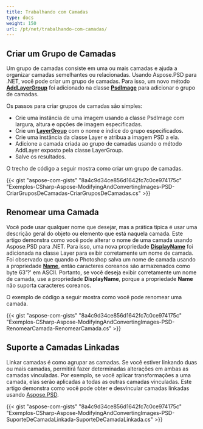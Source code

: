```yaml
---
title: Trabalhando com Camadas
type: docs
weight: 150
url: /pt/net/trabalhando-com-camadas/
---
```


## **Criar um Grupo de Camadas**
Um grupo de camadas consiste em uma ou mais camadas e ajuda a organizar camadas semelhantes ou relacionadas. Usando Aspose.PSD para .NET, você pode criar um grupo de camadas. Para isso, um novo método [**AddLayerGroup**](https://reference.aspose.com/net/psd/aspose.psd.fileformats.psd/psdimage/methods/addlayergroup) foi adicionado na classe **[PsdImage](https://reference.aspose.com/net/psd/aspose.psd.fileformats.psd/psdimage)** para adicionar o grupo de camadas.

Os passos para criar grupos de camadas são simples:

- Crie uma instância de uma imagem usando a classe PsdImage com largura, altura e opções de imagem especificadas.
- Crie um [**LayerGroup**](https://reference.aspose.com/net/psd/aspose.psd.fileformats.psd.layers/layergroup) com o nome e índice do grupo especificados.
- Crie uma instância da classe Layer e atribua a imagem PSD a ela.
- Adicione a camada criada ao grupo de camadas usando o método AddLayer exposto pela classe LayerGroup.
- Salve os resultados.

O trecho de código a seguir mostra como criar um grupo de camadas.

{{< gist "aspose-com-gists" "8a4c9d34ce856d1642fc7c0ce974175c" "Exemplos-CSharp-Aspose-ModifyingAndConvertingImages-PSD-CriarGruposDeCamadas-CriarGruposDeCamadas.cs" >}}


## **Renomear uma Camada**
Você pode usar qualquer nome que desejar, mas a prática típica é usar uma descrição geral do objeto ou elemento que está naquela camada. Este artigo demonstra como você pode alterar o nome de uma camada usando Aspose.PSD para .NET. Para isso, uma nova propriedade [**DisplayName**](https://reference.aspose.com/psd/net/aspose.psd.fileformats.psd.layers/layer/properties/displayname) foi adicionada na classe Layer para exibir corretamente um nome de camada. Foi observado que quando o Photoshop salva um nome de camada usando a propriedade [**Name**](https://reference.aspose.com/psd/net/aspose.psd.fileformats.psd.layers/layer/properties/name), então caracteres coreanos são armazenados como byte 63'?' em ASCII. Portanto, se você deseja exibir corretamente um nome de camada, use a propriedade **DisplayName**, porque a propriedade **Name** não suporta caracteres coreanos.

O exemplo de código a seguir mostra como você pode renomear uma camada.


{{< gist "aspose-com-gists" "8a4c9d34ce856d1642fc7c0ce974175c" "Exemplos-CSharp-Aspose-ModifyingAndConvertingImages-PSD-RenomearCamada-RenomearCamada.cs" >}}
## **Suporte a Camadas Linkadas**
Linkar camadas é como agrupar as camadas. Se você estiver linkando duas ou mais camadas, permitirá fazer determinadas alterações em ambas as camadas vinculadas. Por exemplo, se você aplicar transformações a uma camada, elas serão aplicadas a todas as outras camadas vinculadas. Este artigo demonstra como você pode obter e desvincular camadas linkadas usando [Aspose.PSD](https://products.aspose.com/psd).


{{< gist "aspose-com-gists" "8a4c9d34ce856d1642fc7c0ce974175c" "Exemplos-CSharp-Aspose-ModifyingAndConvertingImages-PSD-SuporteDeCamadaLinkada-SuporteDeCamadaLinkada.cs" >}}
